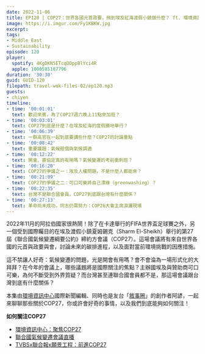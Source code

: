 ```yaml
---
date: 2022-11-06
title: EP120 | COP27：世界各國元首政要，飛到埃及紅海渡假小鎮做什麼？ ft. 環境資訊中心國際新聞編輯＆敘事圈PODCASTER 阿諺
image: https://i.imgur.com/Fy1KBKW.jpg
excerpt: 
tags:
- Middle East
- Sustainability
episode: 120
player:
  spotify: 4KgDKN5ETcqDDppBlYci4R
  apple: 1000585187796
duration: '30:30'
guid: GUID-120
filepath: travel-wok-files-02/ep120.mp3
guests:
- chiyen
timeline:
- time: '00:01:01'
  text: 歡迎來賓，為了COP27週六晚上11點來加班？
- time: '00:03:01'
  text: COP27到底是什麼？在埃及紅海的度假勝地舉行？
- time: '00:06:39'
  text: 一群高官在一起到底要講些什麼？COP27的討論重點
- time: '00:08:42'
  text: 重要議題：氣候賠償與氣候調適
- time: '00:12:22'
  text: 開會、簽協定真的有用嗎？氣候變遷的考前衝刺班？
- time: '00:16:20'
  text: COP27的爭議之一：埃及人權問題，不是什麼人都能來？
- time: '00:21:09'
  text: COP27的爭議之二：可口可樂將自己漂綠（greenwashing）？
- time: '00:22:35'
  text: 台灣不是聯合國會員，COP27到底跟台灣有什麼關係？
- time: '00:27:13'
  text: 革命尚未成功，同志仍需努力：COP26大會主席淚灑現場
---
```

2022年11月的阿拉伯國家很熱鬧！除了在卡達舉行的FIFA世界盃足球賽之外，另一個受到國際矚目的在埃及渡假小鎮夏姆錫克（Sharm El-Sheikh）舉行的第27屆《聯合國氣候變遷綱要公約》締約方會議（COP27）。這場會議將有來自世界各國的元首與政要與會，討論未來的碳排進程，以及面對當前環境挑戰的因應措施。

這不禁讓人好奇：氣候變遷的問題，光是開會有用嗎？會不會淪為一場形式化的大拜拜？在今年的會議上，哪些議題將是國際關注的焦點？主辦國埃及與贊助商可口可樂，為何不斷受到外界質疑？而台灣甚至連聯合國會員都不是，那這場會議跟台灣到底有什麼關係？

本集由[環境資訊中心](https://e-info.org.tw/)國際新聞編輯、同時也是友台「[敘事圈](https://portaly.cc/storycircle571)」的創作者阿諺，一起來聊聊那些關於COP27，你或許會好奇的事情，以及我們到底能夠如何關注！

**如何關注COP27**

* [環境資訊中心：聚焦COP27](https://e-info.org.tw/taxonomy/term/50859)
* [聯合國氣候變遷會議直播](https://www.youtube.com/c/UnfcccInt/videos)
* [TVBSx聯合報x願景工程：前進COP27](https://visionproject.org.tw/category/COP#COP27)